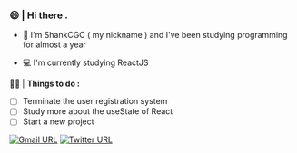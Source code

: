 ### 😄 | Hi there  . 

- 🎈 I'm ShankCGC ( my nickname ) and I've been studying programming for almost a year

- 💻 I'm currently studying ReactJS

👨‍💻 | **Things to do :**

- [ ] Terminate the user registration system
- [ ] Study more about the useState of React
- [ ] Start a new project

[![Gmail URL](https://img.shields.io/twitter/url?color=3397d8&label=Email&logo=gmail&logoColor=%23FFF&style=for-the-badge&=%22mailto:shankcgc@gmail.com%22)](mailto:shankcgc@gmail.com)
[![Twitter URL](https://img.shields.io/twitter/url?color=3397d8&label=cgc_shank&logo=twitter&logoColor=%23FFF&style=for-the-badge&url=https%3A%2F%2Fwww.twitter.com/cgc_shank)](https://twitter.com/cgc_shank)

